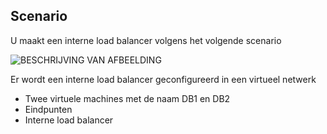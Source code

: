 ## <a name="scenario"></a>Scenario

U maakt een interne load balancer volgens het volgende scenario

![BESCHRIJVING VAN AFBEELDING](./media/load-balancer-get-started-ilb-scenario-include/figure1.png)

Er wordt een interne load balancer geconfigureerd in een virtueel netwerk

* Twee virtuele machines met de naam DB1 en DB2
* Eindpunten
* Interne load balancer


<!--HONumber=Nov16_HO2-->


